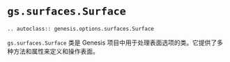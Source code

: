 # `gs.surfaces.Surface`

```{eval-rst}  
.. autoclass:: genesis.options.surfaces.Surface
```

`gs.surfaces.Surface` 类是 Genesis 项目中用于处理表面选项的类。它提供了多种方法和属性来定义和操作表面。
